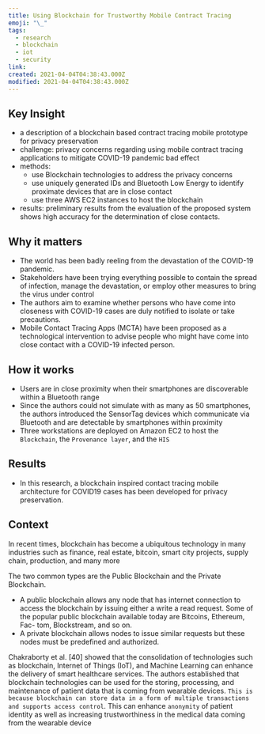 ```yaml
---
title: Using Blockchain for Trustworthy Mobile Contract Tracing
emoji: "\_"
tags:
  - research
  - blockchain
  - iot
  - security
link:
created: 2021-04-04T04:38:43.000Z
modified: 2021-04-04T04:38:43.000Z
---
```


## Key Insight

- a description of a blockchain based contract tracing mobile prototype for privacy preservation
- challenge: privacy concerns regarding using mobile contract tracing applications to mitigate COVID-19 pandemic bad effect
- methods:
  - use Blockchain technologies to address the privacy concerns
  - use uniquely generated IDs and Bluetooth Low Energy to identify proximate devices that are in close contact
  - use three AWS EC2 instances to host the blockchain
- results: preliminary results from the evaluation of the proposed system shows high accuracy for the determination of close contacts.

## Why it matters

- The world has been badly reeling from the devastation of the COVID-19 pandemic.
- Stakeholders have been trying everything possible to contain the spread of infection, manage the devastation, or employ other measures to bring the virus under control
- The authors aim to examine whether persons who have come into closeness with COVID-19 cases are duly notified to isolate or take precautions.
- Mobile Contact Tracing Apps (MCTA) have been proposed as a technological intervention to advise people who might have come into close contact with a COVID-19 infected person.

## How it works

- Users are in close proximity when their smartphones are discoverable within a Bluetooth range
- Since the authors could not simulate with as many as 50 smartphones, the authors introduced the SensorTag devices which communicate via Bluetooth and are detectable by smartphones within proximity
- Three workstations are deployed on Amazon EC2 to host the `Blockchain`, the `Provenance layer`, and the `HIS`

## Results

- In this research, a blockchain inspired contact tracing mobile architecture for COVID19 cases has been developed for privacy preservation.

## Context

In recent times, blockchain has become a ubiquitous technology in many industries such as finance, real estate, bitcoin, smart city projects, supply chain, production, and many more

The two common types are the Public Blockchain and the Private Blockchain.

- A public blockchain allows any node that has internet connection to access the blockchain by issuing either a write a read request. Some of the popular public blockchain available today are Bitcoins, Ethereum, Fac-
  tom, Blockstream, and so on.
- A private blockchain allows nodes to issue similar requests but these nodes must be predefined and authorized.

Chakraborty et al. [40] showed that the consolidation of technologies such as blockchain, Internet of Things (IoT), and Machine Learning can enhance the delivery of smart healthcare services. The authors established that blockchain technologies can be used for the storing, processing, and maintenance of patient data that is coming from wearable devices. `This is because blockchain can store data in a form of multiple transactions and supports access control`. This can enhance `anonymity` of patient identity as well as increasing trustworthiness in the medical data coming from the wearable device

